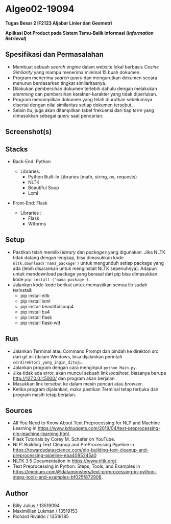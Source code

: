 # Algeo02-19094
**Tugas Besar 2 IF2123 Aljabar Linier dan Geometri** 

**Aplikasi Dot Product pada Sistem Temu-Balik Informasi (*Information Retrieval*)**

## Spesifikasi dan Permasalahan
* Membuat sebuah *search engine* dalam website lokal berbasis *Cosine Similarity* yang mampu menerima minimal 15 buah dokumen.
* Program menerima *search query* dan mengurutkan dokumen secara menurun berdasarkan tingkat similaritasnya.
* Dilakukan pembersihan dokumen terlebih dahulu dengan melakukan *stemming* dan pembersihan karakter-karakter yang tidak diperlukan.
* Program menampilkan dokumen yang telah diurutkan sebelumnya disertai dengan nilai similaritas setiap dokumen tersebut.
* Selain itu, juga akan ditampilkan tabel frekuensi dari tiap *term* yang dimasukkan sebagai *query* saat pencarian.

## Screenshot(s)

## Stacks
* Back-End: Python
    * Libraries: 
        * Python Built-In Libraries (math, string, os, requests)
        * NLTK
        * Beautiful Soup
        * Lxml
        
* Front-End: Flask
   * Libraries :
        * Flask
        * Wtforms

## Setup
* Pastikan telah memiliki *library* dan *packages* yang digunakan. Jika NLTK tidak datang dengan lengkap, bisa dimasukkan kode `nltk.download('nama_package')` untuk mengunduh setiap package yang ada (lebih disarankan untuk menginstall NLTK sepenuhnya). Adapun untuk mendownload package yang berasal dari pip bisa dimasukkan kode `pip install ('nama_package')`.
* Jalankan kode-kode berikut untuk memastikan semua lib sudah terinstall:
   - pip install nltk
   - pip install lxml
   - pip install beautifulsoup4
   - pip install bs4
   - pip install flask
   - pip install flask-wtf

## Run
* Jalankan Terminal atau Command Prompt dan pindah ke direktori src dari git ini (dalam Windows, bisa dijalankan perintah `cd/direktori_yang_ingin_dituju`.
* Jalankan program dengan cara menginput `python Main.py`.
* Jika tidak ada error, akan muncul sebuah link *localhost*, biasanya berupa http://127.0.0.1:5000/ dan program akan berjalan.
* Masukkan link tersebut ke dalam mesin pencari atau *browser*.
* Ketika program dijalankan, maka pastikan Terminal tetap terbuka dan program masih tetap berjalan.

## Sources
* All You Need to Know About Text Preprocessing for NLP and Machine Learning in https://www.kdnuggets.com/2019/04/text-preprocessing-nlp-machine-learning.html.
* Flask Tutorials by Corey M. Schafer on YouTube.
* NLP: Building Text Cleanup and PreProcessing Pipeline in https://towardsdatascience.com/nlp-building-text-cleanup-and-preprocessing-pipeline-eba4095245a0
* NLTK 3.5 Documentation in https://www.nltk.org/.
* Text Preprocessing in Python: Steps, Tools, and Examples in https://medium.com/@datamonsters/text-preprocessing-in-python-steps-tools-and-examples-bf025f872908.

## Author
* Billy Julius / 13519094
* Maximillian Lukman / 13519153
* Richard Rivaldo / 13519185
